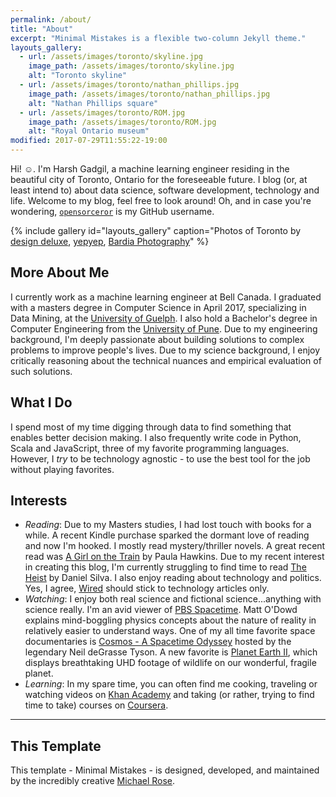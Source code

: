 ```yaml
---
permalink: /about/
title: "About"
excerpt: "Minimal Mistakes is a flexible two-column Jekyll theme."
layouts_gallery:
  - url: /assets/images/toronto/skyline.jpg
    image_path: /assets/images/toronto/skyline.jpg
    alt: "Toronto skyline"
  - url: /assets/images/toronto/nathan_phillips.jpg
    image_path: /assets/images/toronto/nathan_phillips.jpg
    alt: "Nathan Phillips square"
  - url: /assets/images/toronto/ROM.jpg
    image_path: /assets/images/toronto/ROM.jpg
    alt: "Royal Ontario museum"
modified: 2017-07-29T11:55:22-19:00
---
```


Hi! :relaxed:. I'm Harsh Gadgil, a machine learning engineer residing in the beautiful city of Toronto, Ontario for the foreseeable future. I blog (or, at least intend to) about data science, software development, technology and life. Welcome to my blog, feel free to look around! Oh, and in case you're wondering, [`opensorceror`](https://github.com/opensorceror) is my GitHub username.

{% include gallery id="layouts_gallery" caption="Photos of Toronto by [design deluxe](https://www.flickr.com/photos/hdrdeluxe/6075814024/in/photolist-afU8Qd-oPRq5J-Rop6jY-3cVg2-b7YycX-vXbzBa-8T8FnZ-dnpJef-dXAt6h-o6Znsm-nJ8yFe-cjw5RJ-7U3mY5-7WQLUa-U4SAtt-5qM6wx-9RomD8-gxcNEZ-ahYL8G-DPg7jM-pjjGsq-6fTwHf-5amyJi-tKqtUB-VRKq3R-cfwFah-Ud5zVn-dk1GC9-9UmAvF-UGHVo8-8icS-TT8dpp-94rQv-pFT4H5-5uRbFQ-6sq2w-qtoAHq-eLsxah-5nnPHT-9a5g5d-rBPZVa-tyu4ve-5bHPyc-cKjLgo-qCRw7F-2oVgx-nsvDqg-nuXVyc-fiLRFE-eH6HXY), [yepyep](https://www.flickr.com/photos/rstiller/36042600966/in/photolist-WUXKyA-X8aJLs-Txf6eR-64LuF9-V4KW2u-r8aykG-WTBxvj-avciG8-pmzjMo-6bq9DZ-pmzjY5-UqrD54-qbSYGw-obTdqJ-9iVuME-VsiGJ5-hZ1eDD-WLHPZk-623Bav-TnT3eQ-UqrNFD-r6pGQt-UqrGBe-is9Nfv-psqqbm-Vpjyu3-opf6z8-4ipFEv-qK7GSV-VsVi2j-phWm31-TXmMhq-ipTy24-os34hw-ojPLTA-VCX6fU-i38dDi-W9jNxe-7kReq-2UqYJD-Rrw2dS-THaeFf-VstcKR-Qoury7-WHA3kN-dPC9oE-a8f1Ve-ipTxGX-VQTz91-pH2S3W), [Bardia Photography](https://www.flickr.com/photos/bardia_photowork/8195330318/in/photolist-ducdbA-UEtZtj-X5kNtq-TUboHg-nQLkWw-W5QaiC-94mkbf-SpKW4w-qg2yQ9-TUboKv-s5HJ81-odLHVz-WmagAa-piUWHg-pktQf4-Wm9YMF-pGZ7Hx-oyQqjV-pCDE1g-vhHbY-cLy3jm-pmpSDe-WxQqtR-oKaDr4-VLpFeU-WhSTkE-4GPQUk-rrkztZ-Vu3hUB-6PHWpS-Ug3p49-S8Y3mK-8eJRgF-pqPmK5-UCCZvs-avsyTa-8eNdx3-94nd4Q-SpKVJy-nmWCWu-pgvpy1-Tm3hWK-poW2pQ-qt8oGF-94irbe-94mTNW-94n6Zf-hF4DeX-Va6QDr-5hkYjd)" %}
<!--
[Install the Theme]({{ "/docs/quick-start-guide/" | absolute_url }}){: .btn .btn--success .btn--large} -->

## More About Me

I currently work as a machine learning engineer at Bell Canada. I graduated with a masters degree in Computer Science in April 2017, specializing in Data Mining, at the [University of Guelph](http://www.uoguelph.ca/). I also hold a Bachelor's degree in Computer Engineering from the [University of Pune](http://www.unipune.ac.in/). Due to my engineering background, I'm deeply passionate about building solutions to complex problems to improve people's lives. Due to my science background, I enjoy critically reasoning about the technical nuances and empirical evaluation of such solutions.

## What I Do

I spend most of my time digging through data to find something that enables better decision making. I also frequently write code in Python, Scala and JavaScript, three of my favorite programming languages. However, I *try* to be technology agnostic - to use the best tool for the job without playing favorites.

## Interests

- *Reading*: Due to my Masters studies, I had lost touch with books for a while. A recent Kindle purchase sparked the dormant love of reading and now I'm hooked. I mostly read mystery/thriller novels. A great recent read was [A Girl on the Train](https://www.goodreads.com/choiceawards/best-mystery-thriller-books-2015) by Paula Hawkins. Due to my recent interest in creating this blog, I'm currently struggling to find time to read [The Heist](https://www.goodreads.com/book/show/18730158-the-heist?from_search=true) by Daniel Silva. I also enjoy reading about technology and politics. Yes, I agree, [Wired](https://www.wired.com/) should stick to technology articles only.
- *Watching*: I enjoy both real science and fictional science...anything with science really. I'm an avid viewer of [PBS Spacetime](https://www.youtube.com/channel/UC7_gcs09iThXybpVgjHZ_7g). Matt O'Dowd explains mind-boggling physics concepts about the nature of reality in relatively easier to understand ways. One of my all time favorite space documentaries is [Cosmos - A Spacetime Odyssey](http://www.imdb.com/title/tt2395695/) hosted by the legendary Neil deGrasse Tyson. A new favorite is [Planet Earth II](http://www.imdb.com/title/tt5491994/), which displays breathtaking UHD footage of wildlife on our wonderful, fragile planet.
- *Learning*: In my spare time, you can often find me cooking, traveling or watching videos on [Khan Academy](https://www.khanacademy.org/) and taking (or rather, trying to find time to take) courses on [Coursera](https://www.coursera.org/).     

---

## This Template
This template - Minimal Mistakes - is designed, developed, and maintained by the incredibly creative [Michael Rose](https://mademistakes.com/).

